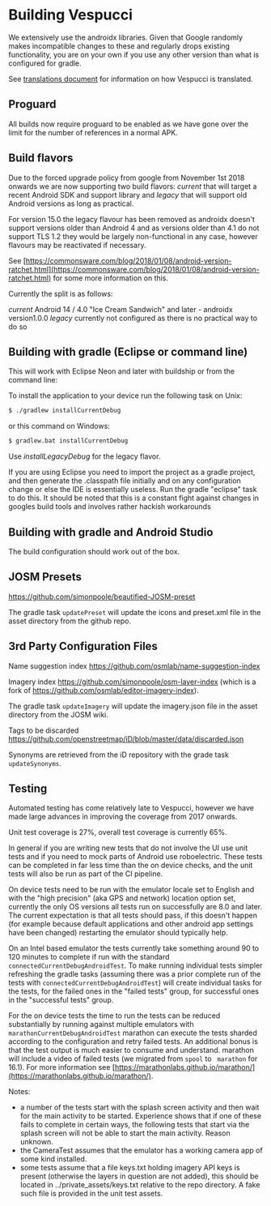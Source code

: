 
# Building Vespucci

We extensively use the androidx libraries. Given that Google randomly makes incompatible changes to these and regularly drops existing functionality, you are on your own if you use any other version than what is configured for gradle.

See [translations document](TRANSLATIONS.md) for information on how Vespucci is translated.

## Proguard

All builds now require proguard to be enabled as we have gone over the limit for the number of references in a normal APK.

## Build flavors

Due to the forced upgrade policy from google from November 1st 2018 onwards we are now supporting two build flavors: _current_ that will target a recent Android SDK and support library and _legacy_ that will support old Android versions as long as practical.

For version 15.0 the legacy flavour has been removed as androidx doesn't support versions older than Android 4 and as versions older than 4.1 do not support TLS 1.2 they would be largely non-functional in any case, however flavours may be reactivated if necessary.

See [https://commonsware.com/blog/2018/01/08/android-version-ratchet.html](https://commonsware.com/blog/2018/01/08/android-version-ratchet.html) for some more information on this.

Currently the split is as follows:

  _current_ Android 14 / 4.0 "Ice Cream Sandwich" and later - androidx version1.0.0
  _legacy_ currently not configured as there is no practical way to do so

## Building with gradle (Eclipse or command line)

This will work with Eclipse Neon and later with buildship or from the command line:

To install the application to your device run the following task on Unix:

```bash
$ ./gradlew installCurrentDebug
```

or this command on Windows:

```bash
$ gradlew.bat installCurrentDebug
```

Use _installLegacyDebug_ for the legacy flavor.

If you are using Eclipse you need to import the project as a gradle project, and then generate the .classpath file initially and on any configuration change or else the IDE is essentially useless. Run the gradle "eclipse" task to do this. It should be noted that this is a constant fight against changes in googles build tools and involves rather hackish workarounds

## Building with gradle and Android Studio

The build configuration should work out of the box.

## JOSM Presets

https://github.com/simonpoole/beautified-JOSM-preset

The gradle task ``updatePreset`` will update the icons and preset.xml file in the asset directory from the github repo.

## 3rd Party Configuration Files

Name suggestion index https://github.com/osmlab/name-suggestion-index

Imagery index https://github.com/simonpoole/osm-layer-index (which is a fork of https://github.com/osmlab/editor-imagery-index).

The gradle task ``updateImagery`` will update the imagery.json file in the asset directory from the JOSM wiki.

Tags to be discarded https://github.com/openstreetmap/iD/blob/master/data/discarded.json

Synonyms are retrieved from the iD repository with the grade task ``updateSynonyms``.

## Testing

Automated testing has come relatively late to Vespucci, however we have made large advances in improving the coverage from 2017 onwards.

Unit test coverage is 27%, overall test coverage is currently 65%.

In general if you are writing new tests that do not involve the UI use unit tests and if you need to mock parts of Android use roboelectric. These tests can be completed in far less time than the on device checks, and the unit tests will also be run as part of the CI pipeline.

On device tests need to be run with the emulator locale set to English and with the "high precision" (aka GPS and network) location option set, currently the only OS versions all tests run on successfully are 8.0 and later. The current expectation is that all tests should pass, if this doesn't happen (for example because default applications and other android app settings have been changed) restarting the emulator should typically help. 

On an Intel based emulator the tests currently take something around 90 to 120 minutes to complete if run with the standard ``connectedCurrentDebugAndroidTest``.
To make running individual tests simpler refreshing the gradle tasks (assuming there was a prior complete run of the tests with ``connectedCurrentDebugAndroidTest``) will create individual tasks for the tests, for the failed ones in the "failed tests" group, for successful ones in the "successful tests" group.

For the on device tests the time to run the tests can be reduced substantially by running against multiple emulators with ``marathonCurrentDebugAndroidTest`` marathon can execute the tests sharded according to the configuration and retry failed tests. An additional bonus is that the test output is much easier to consume and understand. marathon will include a video of failed tests (we migrated from ``spool`` to `` marathon`` for 16.1). For more information see [https://marathonlabs.github.io/marathon/](https://marathonlabs.github.io/marathon/).

Notes: 

* a number of the tests start with the splash screen activity and then wait for the main activity to be started. Experience shows that if one of these fails to complete in certain ways, the following tests that start via the splash screen will not be able to start the main activity. Reason unknown.
* the CameraTest assumes that the emulator has a working camera app of some kind installed.
* some tests assume that a file keys.txt holding imagery API keys is present (otherwise the layers in question are not added), this should be located in ../private_assets/keys.txt relative to the repo directory. A fake such file is provided in the unit test assets.
